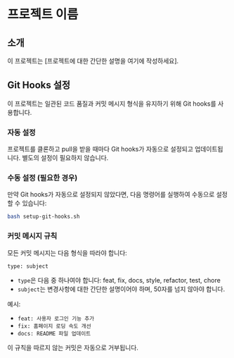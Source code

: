 # 프로젝트 이름

## 소개
이 프로젝트는 [프로젝트에 대한 간단한 설명을 여기에 작성하세요].

## Git Hooks 설정

이 프로젝트는 일관된 코드 품질과 커밋 메시지 형식을 유지하기 위해 Git hooks를 사용합니다. 

### 자동 설정

프로젝트를 클론하고 pull을 받을 때마다 Git hooks가 자동으로 설정되고 업데이트됩니다. 별도의 설정이 필요하지 않습니다.

### 수동 설정 (필요한 경우)

만약 Git hooks가 자동으로 설정되지 않았다면, 다음 명령어를 실행하여 수동으로 설정할 수 있습니다:

```bash
bash setup-git-hooks.sh
```

### 커밋 메시지 규칙

모든 커밋 메시지는 다음 형식을 따라야 합니다:

```
type: subject
```

- `type`은 다음 중 하나여야 합니다: feat, fix, docs, style, refactor, test, chore
- `subject`는 변경사항에 대한 간단한 설명이어야 하며, 50자를 넘지 않아야 합니다.

예시:
- `feat: 사용자 로그인 기능 추가`
- `fix: 홈페이지 로딩 속도 개선`
- `docs: README 파일 업데이트`

이 규칙을 따르지 않는 커밋은 자동으로 거부됩니다.